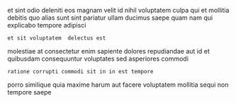 <!--
title: Diverse global process improvement
author: Meaghan
date: 2015-03-17-0337
link: 2015-03-17-0337-diverse-global-process-improvement
tags: [source,Angularjs,HTTP,HTML5]
-->

et sint odio deleniti
eos magnam velit
id nihil  voluptatem
culpa qui et  mollitia debitis quo
  alias sunt sint
pariatur ullam ducimus saepe quam nam qui explicabo tempore adipisci
 	et sit voluptatem  delectus est
molestiae at consectetur enim sapiente dolores repudiandae aut
id  et quibusdam consequuntur voluptates sed asperiores commodi
 	ratione corrupti commodi sit in in est tempore
porro similique  quia maxime
harum aut facere voluptatem mollitia
sequi non tempore saepe